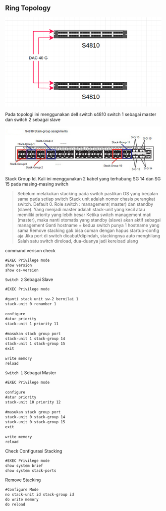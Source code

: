 ## Ring Topology

![ring-topology](./ring-topology.png)

Pada topologi ini menggunakan dell switch s4810 switch 1 sebagai master dan switch 2 sebagai slave

![ring-topology](./stack-group-dell-sw.jpeg)
Stack Group Id. Kali ini menggunakan 2 kabel yang terhubung SG 14 dan SG 15 pada masing-masing switch

> Sebelum melakukan stacking pada switch pastikan OS yang berjalan sama pada setiap switch
> Stack unit adalah nomor chasis perangkat switch. Default 0.
> Role switch : management( master) dan standby (slave).
> Yang menjadi master adalah stack-unit yang kecil atau memiliki priority yang lebih besar
> Ketika switch management mati (master), maka nanti otomatis yang standby (slave) akan aktif sebagai management
> Ganti hostname = kedua switch punya 1 hostname yang sama
> Remove stacking gak bisa cuman dengan hapus startup-config aja
> Jika port di switch dicabut/dipindah, stackingnya auto menghilang
> Salah satu switch direload, dua-duanya jadi kereload ulang

command verison check

```
#EXEC Privilege mode
show version
show os-version
```

`Switch 2` Sebagai Slave

```
#EXEC Privilege mode

#ganti stack unit sw-2 bernilai 1
stack-unit 0 renumber 1

configure
#atur priority
stack-unit 1 priority 11

#masukan stack group port
stack-unit 1 stack-group 14
stack-unit 1 stack-group 15
exit

write memory
reload

```

`Switch 1` Sebagai Master

```
#EXEC Privilege mode

configure
#atur priority
stack-unit 10 priority 12

#masukan stack group port
stack-unit 0 stack-group 14
stack-unit 0 stack-group 15
exit

write memory
reload
```

Check Configurasi Stacking

```
#EXEC Privilege mode
show system brief
show system stack-ports

```

Remove Stacking

```
#Configure Mode
no stack-unit id stack-group id
do write memory
do reload
```
